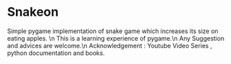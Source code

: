 # Snakeon
Simple pygame implementation of snake game which increases its size on eating apples. \n 
This is a learning experience of pygame.\n
Any Suggestion and advices are welcome.\n
Acknowledgement : Youtube Video Series , python documentation and books.
